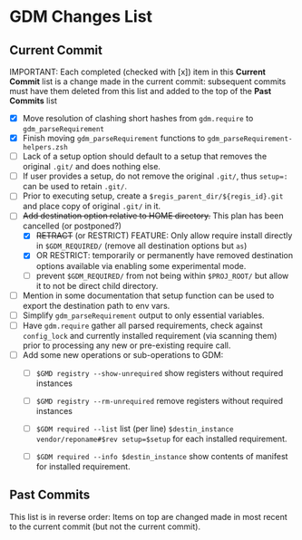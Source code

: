 # GDM Changes List

## Current Commit

IMPORTANT: Each completed (checked with [x]) item in this **Current Commit** list is a change made in the current commit: subsequent commits must have them deleted from this list and added to the top of the **Past Commits** list

- [x] Move resolution of clashing short hashes from `gdm.require` to  `gdm_parseRequirement` 
- [x] Finish moving `gdm_parseRequirement` functions to `gdm_parseRequirement-helpers.zsh`
- [ ] Lack of a setup option should default to a setup that removes the original `.git/` and does nothing else.
- [ ] If user provides a setup, do not remove the original `.git/`, thus `setup=:` can be used to retain `.git/`.
- [ ] Prior to executing setup, create a `$regis_parent_dir/${regis_id}.git` and place copy of original `.git/` in it.
- [ ] ~~Add destination option relative to HOME directory.~~ This plan has been cancelled (or postponed?)
  - [x] ~~RETRACT~~ (or RESTRICT) FEATURE: Only allow require install directly in `$GDM_REQUIRED/` (remove all destination options but `as`) 
  - [x] OR RESTRICT: temporarily or permanently have removed destination options available via enabling some experimental mode.
  - [ ] prevent `$GDM_REQUIRED/` from not being within `$PROJ_ROOT/` but allow it to not be direct child directory.
- [ ] Mention in some documentation that setup function can be used to export the destination path to env vars. 
- [ ] Simplify `gdm_parseRequirement` output to only essential variables.
- [ ] Have `gdm.require` gather all parsed requirements, check against `config_lock` and currently installed requirement (via scanning them) prior to processing any new or pre-existing require call.
- [ ] Add some new operations or sub-operations to GDM:
  - [ ] `$GMD registry --show-unrequired`  show registers without required instances
  - [ ] `$GMD registry --rm-unrequired`   remove registers without required instances
  - [ ] `$GDM required --list` list (per line) `$destin_instance vendor/reponame#$rev setup=$setup` for each installed requirement.
  - [ ] `$GDM required --info $destin_instance` show contents of manifest for installed requirement.


## Past Commits

This list is in reverse order: Items on top are changed made in most recent to the current commit (but not the current commit).
